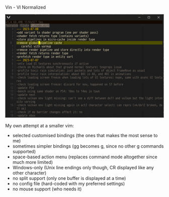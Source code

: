 Vin - VI Normalized

![Screenshot](screenshot.png)

My own attempt at a smaller vim:
- selected customised bindings (the ones that makes the most sense to me)
- sometimes simpler bindings (gg becomes g, since no other g commands supported)
- space-based action menu (replaces command mode altogether since much more limited)
- Windows-only (Unix line endings only though, CR displayed like any other character)
- no split support (only one buffer is displayed at a time)
- no config file (hard-coded with my preferred settings)
- no mouse support (who needs it)
